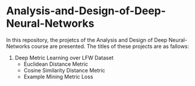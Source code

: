 # Analysis-and-Design-of-Deep-Neural-Networks
In this repository, the projetcs of the Analysis and Design of Deep Neural-Networks course are presented. The titles of these projects are as fallows:
1. Deep Metric Learning over LFW Dataset
   - Euclidean Distance Metric
   - Cosine Similarity Distance Metric
   - Example Mining Metric Loss
